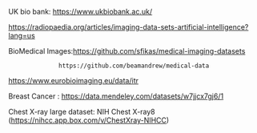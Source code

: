 UK bio bank:  https://www.ukbiobank.ac.uk/

https://radiopaedia.org/articles/imaging-data-sets-artificial-intelligence?lang=us

BioMedical Images:https://github.com/sfikas/medical-imaging-datasets
                  
                  https://github.com/beamandrew/medical-data

https://www.eurobioimaging.eu/data/itr

Breast Cancer : https://data.mendeley.com/datasets/w7jjcx7gj6/1

Chest X-ray large dataset: NIH Chest X-ray8 (https://nihcc.app.box.com/v/ChestXray-NIHCC) 
